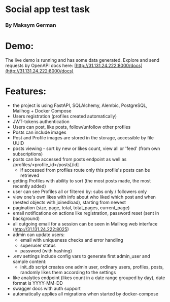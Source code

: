 # Social app test task

### By Maksym German

# Demo:
The live demo is running and has some data generated.
Explore and send requests by OpenAPI docs here:
[http://31.131.24.222:8000/docs](http://31.131.24.222:8000/docs)


# Features:

- the project is using FastAPI, SQLAlchemy, Alembic, PostgreSQL, Mailhog + Docker Compose
- Users registration (profiles created automatically)
- JWT-tokens authentication
- Users can post, like posts, follow/unfollow other profiles
- Posts can include images
- Post and Profile images are stored in the storage, accessible by file UUID
- posts viewing - sort by new or likes count, view all or 'feed' (from own subscriptions)
- posts can be accessed from posts endpoint as well as /profiles/<profile_id>/posts[/id]
    - if accessed from profiles route only this profile's posts can be retrieved
- getting Profiles with ability to sort (the most posts made, the most recently added)
- user can see Profiles all or filtered by: subs only / followers only
- view one's own likes with info about who liked which post and when (nested objects with joinedload), starting from newest
- pagination (size, page, total, total_pages, current_page)
- email notifications on actions like registration, password reset (sent in background)
- all outgoing email for a session can be seen in Mailhog web interface (http://31.131.24.222:8025)
- admin can update users: 
    - email with uniqueness checks and error handling
    - superuser status
    - password (with hashing)
- .env settings include config vars to generate first admin_user and sample content:
    - init_db script creates one admin user, ordinary users, profiles, posts, randomly likes them according to the settings
- like analytics endpoint (likes count in a date range grouped by day), date format is YYYY-MM-DD
- swagger docs with auth support
- automatically applies all migrations when started by docker-compose